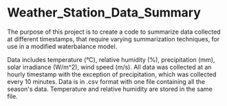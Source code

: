 # Weather_Station_Data_Summary
The purpose of this project is to create a code to summarize data collected at different timestamps, that require varying summarization techniques, for use in a modified waterbalance model. 

Data includes temperature (°C), relative humidity (%), precipitation (mm), solar irradiance (W/m^2), wind speed (m/s).
All data was collected at an hourly timestamp with the exception of precipitation, which was collected every 10 minutes. 
Data is in .csv format with one file containing all the season's data. Temperature and relative humidity are stored in the same file.
